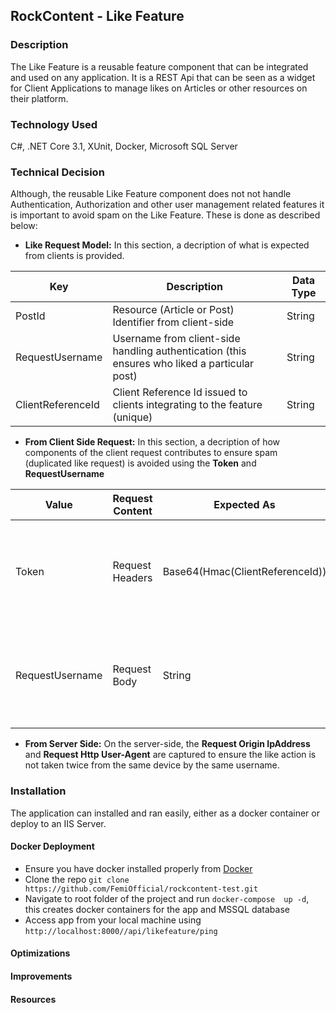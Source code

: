 ## RockContent - Like Feature

### Description
The Like Feature is a reusable feature component that can be integrated and used on any application. It is a REST Api that can be seen as a widget for Client Applications to manage likes on Articles or other resources on their platform.


### Technology Used
C#, .NET Core 3.1, XUnit, Docker, Microsoft SQL Server


### Technical Decision
Although, the reusable Like Feature component does not not handle Authentication, Authorization and other user management related features it is important to avoid spam on the Like Feature. These is done as described below:


* **Like Request Model:**
In this section, a decription of what is expected from clients is provided.

| Key      | Description | Data Type |
| ----------- | ----------- | ----------- |
| PostId      | Resource (Article or Post) Identifier from client-side   | String |
| RequestUsername  | Username from client-side handling authentication (this ensures who liked a particular post)   | String |
| ClientReferenceId  | Client Reference Id issued to clients integrating to the feature (unique)   | String |


* **From Client Side Request:**
In this section, a decription of how components of the client request contributes to ensure spam (duplicated like request) is avoided using the **Token** and **RequestUsername**

| Value      | Request Content | Expected As | Descrption |
| ----------- |  ----------- | ----------- | ----------- |
| Token      |  Request Headers   | Base64(Hmac(ClientReferenceId)) |  This is calulated as a first level of verification using the a secret key issued to clients |
| RequestUsername      |  Request Body   | String | Username from client-side handling authentication (this ensures who liked a particular post) |

* **From Server Side:** 
On the server-side, the **Request Origin IpAddress** and **Request Http User-Agent** are captured to ensure the like action is not taken twice from the same device by the same username.


### Installation
The application can installed and ran easily, either as a docker container or deploy to an IIS Server.

#### Docker Deployment
* Ensure you have docker installed properly from [Docker](https://docs.docker.com/engine/install/)
* Clone the repo `git clone https://github.com/FemiOfficial/rockcontent-test.git`
* Navigate to root folder of the project and run `docker-compose  up -d`, this creates docker containers for the app and MSSQL database
* Access app from your local machine using `http://localhost:8000//api/likefeature/ping`


#### Optimizations


#### Improvements


#### Resources





